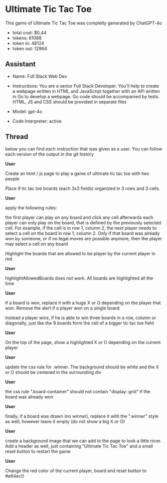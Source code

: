 # Ultimate Tic Tac Toe

This game of Ultimate Tic Tac Toe was completly generated by ChatGPT-4o

- total cost: $0,44
- tokens: 61088
- token in: 48124
- token out: 12964

## Assistant 

- Name: 
Full Stack Web Dev

- Instructions: 
You are a senior Full Stack Developer. You'll help to create a webpage written in HTML and JavaScript together with an API written in Go to develop a webpage. Go code should be accompanied by tests. HTML, JS and CSS should be provided in separate files

- Model: gpt-4o

- Code Interpreter: active

## Thread

below you can find each instruction that was given as a user. You can follow each version of the output in the git history

**User**

Create an html / js page to play a game of ultimate tic tac toe with two people

Place 9 tic tac toe boards (each 3x3 fields) organized in 3 rows and 3 cells.

**User**

apply the following rules:

the first player can play on any board and click any cell afterwards each player can only play on the board, that is defined by the previously selected cell. For example, if the cell is in row 1, column 2, the next player needs to select a cell on the board in row 1, column 2. Only if that board was already won by someone, or if no legal moves are possible anymore, then the player may select a cell on any board

Highlight the boards that are allowed to be player by the current player in red

**User**

highlightAllowedBoards does not work. All boards are highlighted all the time

**User**

If a board is won, replace it with a huge X or O depending on the player that won. Remove the alert if a player won on a single board.

Instead a player wins, if he is able to win three boards in a row, column or diagonally, just like the 9 boards form the cell of a bigger tic tac toe field

**User**

On the top of the page, show a highlighted X or O depending on the current player

**User**

update the css rule for .winner. The background should be white and the X or O should be centered in the surrounding div

**User**

the css rule ".board-container" should not contain "display: grid" if the board was already won

**User**

finally, if a board was drawn (no winner), replace it with the ".winner" style as well, however leave it empty (do not show a big X or O)

**User**

create a background image that we can add to the page to look a little nicer. Add a header as well, just containing "Ultimate Tic Tac Toe" and a small reset button to restart the game

**User**

Change the red color of the current player, board and reset button to #e64ec0